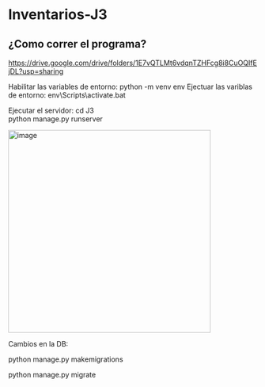 # Inventarios-J3

## ¿Como correr el programa?
https://drive.google.com/drive/folders/1E7vQTLMt6vdqnTZHFcg8i8CuOQIfEjDL?usp=sharing

Habilitar las variables de entorno: python -m venv env
Ejectuar las variblas de entorno: env\Scripts\activate.bat

Ejecutar el servidor: 
cd J3\
python manage.py runserver

<img width="409" alt="image" src="https://github.com/user-attachments/assets/2a46a851-89c5-46d2-890b-a8391bc87346">

Cambios en la DB:

python manage.py makemigrations

python manage.py migrate
